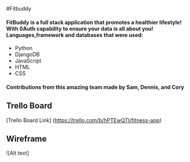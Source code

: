 #Fitbuddy
#### FitBuddy is a full stack application that promotes a healthier lifestyle! With 0Auth capability to ensure your data is all about you! Languages,framework and databases that were used:
* Python
* DjangoDB
* JavaScript
* HTML
* CSS

#### Contributions from this amazing team made by Sam, Dennis, and Cory
## Trello Board
[Trello Board Link] (https://trello.com/b/hPTEwQTI/fitness-app)

## Wireframe
![Alt text] 


